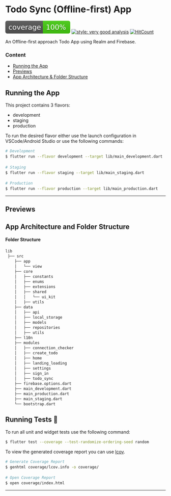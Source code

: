 # Todo Sync (Offline-first) App

![Coverage](coverage_badge.svg)
[![style: very good analysis](https://img.shields.io/badge/style-very_good_analysis-B22C89.svg)](https://pub.dev/packages/very_good_analysis)
[![HitCount](https://hits.dwyl.com/demolaf/todo-offline-first.svg?style=flat-square&show=unique)](http://hits.dwyl.com/demolaf/todo-offline-first)

An Offline-first approach Todo App using Realm and Firebase.

### Content

* [Running the App](#running-the-app)
* [Previews](#previews)
* [App Architecture & Folder Structure](#app-architecture-and-folder-structure)

## Running the App

This project contains 3 flavors:

- development
- staging
- production

To run the desired flavor either use the launch configuration in VSCode/Android Studio or use the following commands:

```sh
# Development
$ flutter run --flavor development --target lib/main_development.dart

# Staging
$ flutter run --flavor staging --target lib/main_staging.dart

# Production
$ flutter run --flavor production --target lib/main_production.dart
```

---
## Previews

## App Architecture and Folder Structure

#### Folder Structure

```
lib 
 ├── src
    ├── app
    │   └── view
    ├── core
    │   ├── constants
    │   ├── enums
    │   ├── extensions
    │   ├── shared
    │   │   └── ui_kit
    │   ├── utils
    ├── data
    │   ├── api
    │   ├── local_storage
    │   ├── models
    │   ├── repositories
    │   ├── utils
    ├── l10n
    ├── modules
    │   ├── connection_checker
    │   ├── create_todo
    │   ├── home
    │   ├── landing_loading
    │   ├── settings
    │   ├── sign_in
    │   ├── todo_sync
    ├── firebase.options.dart
    ├── main_development.dart
    ├── main_production.dart
    ├── main_staging.dart
    └── bootstrap.dart
```

## Running Tests 🧪

To run all unit and widget tests use the following command:

```sh
$ flutter test --coverage --test-randomize-ordering-seed random
```

To view the generated coverage report you can use [lcov](https://github.com/linux-test-project/lcov).

```sh
# Generate Coverage Report
$ genhtml coverage/lcov.info -o coverage/

# Open Coverage Report
$ open coverage/index.html
```

---